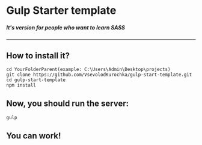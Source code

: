 # Gulp Starter template
##### It's version for people who want to learn SASS
___
## How to install it?
```
cd YourFolderParent(example: C:\Users\Admin\Desktop\projects)
git clone https://github.com/VsevolodKurochka/gulp-start-template.git
cd gulp-start-template
npm install
```
## Now, you should run the server:
```
gulp
```
## You can work!